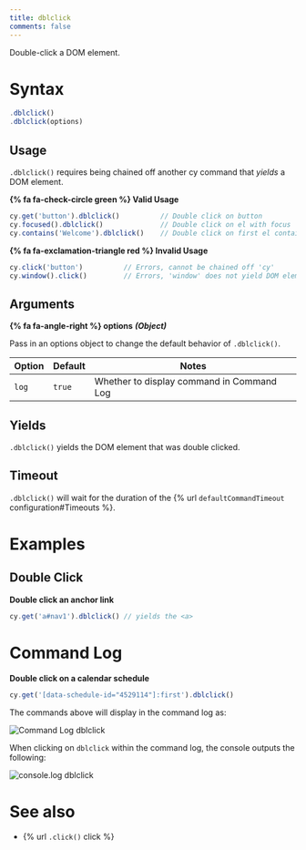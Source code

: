 ```yaml
---
title: dblclick
comments: false
---
```


Double-click a DOM element.

# Syntax

```javascript
.dblclick()
.dblclick(options)
```

## Usage

`.dblclick()` requires being chained off another cy command that *yields* a DOM element.

**{% fa fa-check-circle green %} Valid Usage**

```javascript
cy.get('button').dblclick()          // Double click on button
cy.focused().dblclick()              // Double click on el with focus
cy.contains('Welcome').dblclick()    // Double click on first el containing 'Welcome'
```

**{% fa fa-exclamation-triangle red %} Invalid Usage**

```javascript
cy.click('button')          // Errors, cannot be chained off 'cy'
cy.window().click()         // Errors, 'window' does not yield DOM element
```

## Arguments

**{% fa fa-angle-right %} options** ***(Object)***

Pass in an options object to change the default behavior of `.dblclick()`.

Option | Default | Notes
--- | --- | ---
`log` | `true` | Whether to display command in Command Log

## Yields

`.dblclick()` yields the DOM element that was double clicked.

## Timeout

`.dblclick()` will wait for the duration of the {% url `defaultCommandTimeout` configuration#Timeouts %}.

# Examples

## Double Click

**Double click an anchor link**

```javascript
cy.get('a#nav1').dblclick() // yields the <a>
```

# Command Log

**Double click on a calendar schedule**

```javascript
cy.get('[data-schedule-id="4529114"]:first').dblclick()
```

The commands above will display in the command log as:

![Command Log dblclick](https://cloud.githubusercontent.com/assets/1271364/11459013/035a6c5e-969b-11e5-935f-dce5c8efbdd6.png)

When clicking on `dblclick` within the command log, the console outputs the following:

![console.log dblclick](https://cloud.githubusercontent.com/assets/1271364/11459015/0755e216-969b-11e5-9f7e-ed04245d75ef.png)

# See also

- {% url `.click()` click %}
